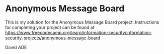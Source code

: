# Anonymous Message Board

This is my solution for the Anonymous Message Board project. Instructions for completing your project can be found at https://www.freecodecamp.org/learn/information-security/information-security-projects/anonymous-message-board

David ADE